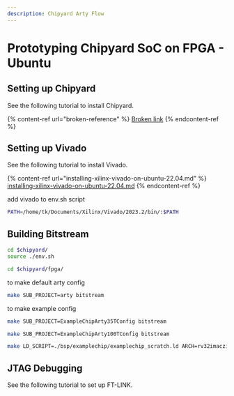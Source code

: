 ```yaml
---
description: Chipyard Arty Flow
---
```


# Prototyping Chipyard SoC on FPGA - Ubuntu

## Setting up Chipyard

See the following tutorial to install Chipyard.

{% content-ref url="broken-reference" %}
[Broken link](broken-reference)
{% endcontent-ref %}



## Setting up Vivado

See the following tutorial to install Vivado.

{% content-ref url="installing-xilinx-vivado-on-ubuntu-22.04.md" %}
[installing-xilinx-vivado-on-ubuntu-22.04.md](installing-xilinx-vivado-on-ubuntu-22.04.md)
{% endcontent-ref %}

add vivado to env.sh script

```bash
PATH=/home/tk/Documents/Xilinx/Vivado/2023.2/bin/:$PATH
```



## Building Bitstream

```bash
cd $chipyard/
source ./env.sh
```

```bash
cd $chipyard/fpga/
```

to make default arty config

```bash
make SUB_PROJECT=arty bitstream
```

to make example config

```bash
make SUB_PROJECT=ExampleChipArty35TConfig bitstream
```

```bash
make SUB_PROJECT=ExampleChipArty100TConfig bitstream
```





```bash
make LD_SCRIPT=./bsp/examplechip/examplechip_scratch.ld ARCH=rv32imaczicsr ABI=ilp32
```





## JTAG Debugging

See the following tutorial to set up FT-LINK.



